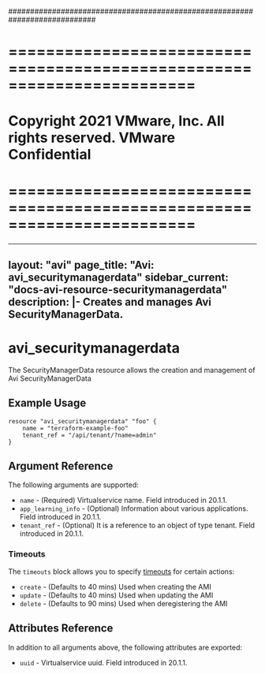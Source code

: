 ############################################################################
# ========================================================================
# Copyright 2021 VMware, Inc.  All rights reserved. VMware Confidential
# ========================================================================
###

<!--
    Copyright 2021 VMware, Inc.
    SPDX-License-Identifier: Mozilla Public License 2.0
-->
---
layout: "avi"
page_title: "Avi: avi_securitymanagerdata"
sidebar_current: "docs-avi-resource-securitymanagerdata"
description: |-
  Creates and manages Avi SecurityManagerData.
---

# avi_securitymanagerdata

The SecurityManagerData resource allows the creation and management of Avi SecurityManagerData

## Example Usage

```hcl
resource "avi_securitymanagerdata" "foo" {
    name = "terraform-example-foo"
    tenant_ref = "/api/tenant/?name=admin"
}
```

## Argument Reference

The following arguments are supported:

* `name` - (Required) Virtualservice name. Field introduced in 20.1.1.
* `app_learning_info` - (Optional) Information about various applications. Field introduced in 20.1.1.
* `tenant_ref` - (Optional) It is a reference to an object of type tenant. Field introduced in 20.1.1.


### Timeouts

The `timeouts` block allows you to specify [timeouts](https://www.terraform.io/docs/configuration/resources.html#timeouts) for certain actions:

* `create` - (Defaults to 40 mins) Used when creating the AMI
* `update` - (Defaults to 40 mins) Used when updating the AMI
* `delete` - (Defaults to 90 mins) Used when deregistering the AMI

## Attributes Reference

In addition to all arguments above, the following attributes are exported:

* `uuid` -  Virtualservice uuid. Field introduced in 20.1.1.

